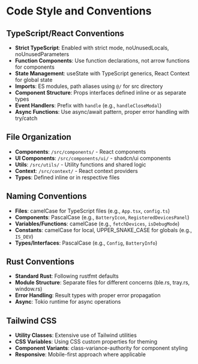 # Code Style and Conventions

## TypeScript/React Conventions
- **Strict TypeScript**: Enabled with strict mode, noUnusedLocals, noUnusedParameters
- **Function Components**: Use function declarations, not arrow functions for components
- **State Management**: useState with TypeScript generics, React Context for global state
- **Imports**: ES modules, path aliases using `@/` for src directory
- **Component Structure**: Props interfaces defined inline or as separate types
- **Event Handlers**: Prefix with `handle` (e.g., `handleCloseModal`)
- **Async Functions**: Use async/await pattern, proper error handling with try/catch

## File Organization
- **Components**: `/src/components/` - React components
- **UI Components**: `/src/components/ui/` - shadcn/ui components
- **Utils**: `/src/utils/` - Utility functions and shared logic
- **Context**: `/src/context/` - React context providers
- **Types**: Defined inline or in respective files

## Naming Conventions
- **Files**: camelCase for TypeScript files (e.g., `App.tsx`, `config.ts`)
- **Components**: PascalCase (e.g., `BatteryIcon`, `RegisteredDevicesPanel`)
- **Variables/Functions**: camelCase (e.g., `fetchDevices`, `isDebugMode`)
- **Constants**: camelCase for local, UPPER_SNAKE_CASE for globals (e.g., `IS_DEV`)
- **Types/Interfaces**: PascalCase (e.g., `Config`, `BatteryInfo`)

## Rust Conventions
- **Standard Rust**: Following rustfmt defaults
- **Module Structure**: Separate files for different concerns (ble.rs, tray.rs, window.rs)
- **Error Handling**: Result types with proper error propagation
- **Async**: Tokio runtime for async operations

## Tailwind CSS
- **Utility Classes**: Extensive use of Tailwind utilities
- **CSS Variables**: Using CSS custom properties for theming
- **Component Variants**: class-variance-authority for component styling
- **Responsive**: Mobile-first approach where applicable